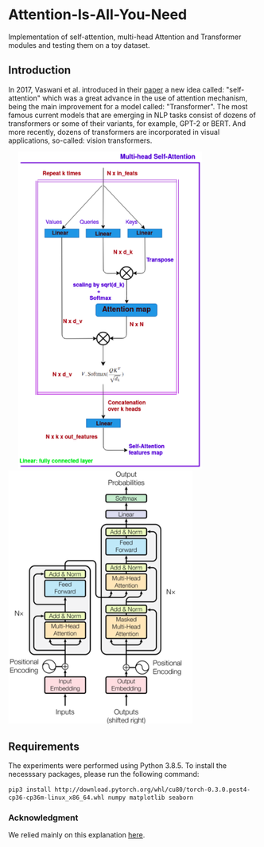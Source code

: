 # Attention-Is-All-You-Need
Implementation of self-attention, multi-head Attention and Transformer modules and testing them on a toy dataset.

## Introduction
In 2017, Vaswani et al. introduced in their [paper](https://arxiv.org/abs/1706.03762) a new idea called: "self-attention" which was a great advance in the use of attention mechanism, being the main improvement for a model called: "Transformer". The most famous current models that are emerging in NLP tasks consist of dozens of transformers or some of their variants, for example, GPT-2 or BERT. And more recently, dozens of transformers are incorporated in visual applications, so-called: vision transformers.

<p float="center">
  <img src="Figures/multi_head_Attention.png" width="370" hspace="20"/>
  <img src="Figures/Transformer-Net.png" width="370" /> 
</p>


## Requirements
The experiments were performed using Python 3.8.5. To install the necesssary packages, please run the following command:
```
pip3 install http://download.pytorch.org/whl/cu80/torch-0.3.0.post4-cp36-cp36m-linux_x86_64.whl numpy matplotlib seaborn 
```


### Acknowledgment
We relied mainly on this explanation [here](https://nlp.seas.harvard.edu/2018/04/03/attention.html).
